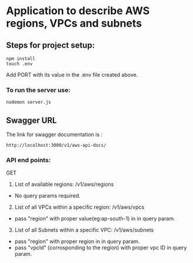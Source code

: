 # Application to describe AWS regions, VPCs and subnets

## Steps for project setup:
```
npm install
touch .env
```
Add PORT with its value in the .env file created above.

### To run the server use: 
```
nodemon server.js
```

## Swagger URL
The link for swagger documentation is : 
```
http://localhost:3000/v1/aws-api-docs/
```

### API end points:
GET
1. List of available regions: /v1/aws/regions
 - No query params required.
2. List of all VPCs within a specific region: /v1/aws/vpcs
 - pass "region" with proper value(eg:ap-south-1) in in query param.
3. List of all Subnets within a specific VPC: /v1/aws/subnets
 - pass "region" with proper region in in query param.
 - pass "vpcId" (corrosponding to the region) with proper vpc ID in query param.
